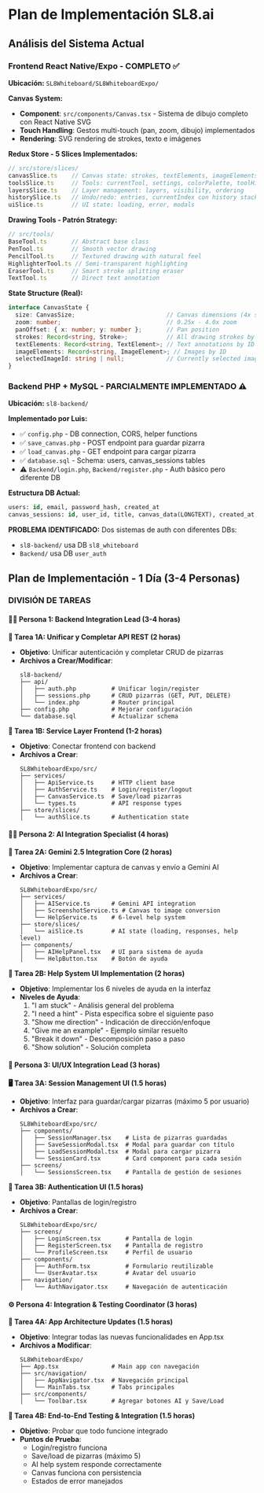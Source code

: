 # Plan de Implementación SL8.ai

## Análisis del Sistema Actual

### Frontend React Native/Expo - COMPLETO ✅
**Ubicación:** `SL8Whiteboard/SL8WhiteboardExpo/`

**Canvas System:**
- **Component**: `src/components/Canvas.tsx` - Sistema de dibujo completo con React Native SVG
- **Touch Handling**: Gestos multi-touch (pan, zoom, dibujo) implementados
- **Rendering**: SVG rendering de strokes, texto e imágenes

**Redux Store - 5 Slices Implementados:**
```typescript
// src/store/slices/
canvasSlice.ts    // Canvas state: strokes, textElements, imageElements, zoom, pan
toolsSlice.ts     // Tools: currentTool, settings, colorPalette, toolHistory  
layersSlice.ts    // Layer management: layers, visibility, ordering
historySlice.ts   // Undo/redo: entries, currentIndex con history stack
uiSlice.ts        // UI state: loading, error, modals
```

**Drawing Tools - Patrón Strategy:**
```typescript
// src/tools/
BaseTool.ts       // Abstract base class
PenTool.ts        // Smooth vector drawing 
PencilTool.ts     // Textured drawing with natural feel
HighlighterTool.ts // Semi-transparent highlighting
EraserTool.ts     // Smart stroke splitting eraser
TextTool.ts       // Direct text annotation
```

**State Structure (Real):**
```typescript
interface CanvasState {
  size: CanvasSize;                          // Canvas dimensions (4x screen)
  zoom: number;                              // 0.25x - 4.0x zoom
  panOffset: { x: number; y: number };       // Pan position
  strokes: Record<string, Stroke>;           // All drawing strokes by ID
  textElements: Record<string, TextElement>; // Text annotations by ID
  imageElements: Record<string, ImageElement>; // Images by ID
  selectedImageId: string | null;            // Currently selected image
}
```

### Backend PHP + MySQL - PARCIALMENTE IMPLEMENTADO ⚠️
**Ubicación:** `sl8-backend/`

**Implementado por Luis:**
- ✅ `config.php` - DB connection, CORS, helper functions
- ✅ `save_canvas.php` - POST endpoint para guardar pizarra
- ✅ `load_canvas.php` - GET endpoint para cargar pizarra  
- ✅ `database.sql` - Schema: users, canvas_sessions tables
- ⚠️ `Backend/login.php`, `Backend/register.php` - Auth básico pero diferente DB

**Estructura DB Actual:**
```sql
users: id, email, password_hash, created_at
canvas_sessions: id, user_id, title, canvas_data(LONGTEXT), created_at, updated_at
```

**PROBLEMA IDENTIFICADO:** Dos sistemas de auth con diferentes DBs:
- `sl8-backend/` usa DB `sl8_whiteboard` 
- `Backend/` usa DB `user_auth`

## Plan de Implementación - 1 Día (3-4 Personas)

### **DIVISIÓN DE TAREAS**

#### **👨‍💻 Persona 1: Backend Integration Lead (3-4 horas)**

**🔧 Tarea 1A: Unificar y Completar API REST (2 horas)**
- **Objetivo**: Unificar autenticación y completar CRUD de pizarras
- **Archivos a Crear/Modificar**:
  ```
  sl8-backend/
  ├── api/
  │   ├── auth.php          # Unificar login/register 
  │   ├── sessions.php      # CRUD pizarras (GET, PUT, DELETE)
  │   └── index.php         # Router principal
  ├── config.php            # Mejorar configuración
  └── database.sql          # Actualizar schema
  ```

**🔗 Tarea 1B: Service Layer Frontend (1-2 horas)**
- **Objetivo**: Conectar frontend con backend
- **Archivos a Crear**:
  ```
  SL8WhiteboardExpo/src/
  ├── services/
  │   ├── ApiService.ts     # HTTP client base
  │   ├── AuthService.ts    # Login/register/logout
  │   ├── CanvasService.ts  # Save/load pizarras
  │   └── types.ts          # API response types
  ├── store/slices/
  │   └── authSlice.ts      # Authentication state
  ```

#### **👩‍💻 Persona 2: AI Integration Specialist (4 horas)**

**🤖 Tarea 2A: Gemini 2.5 Integration Core (2 horas)**
- **Objetivo**: Implementar captura de canvas y envío a Gemini AI
- **Archivos a Crear**:
  ```
  SL8WhiteboardExpo/src/
  ├── services/
  │   ├── AIService.ts      # Gemini API integration
  │   ├── ScreenshotService.ts # Canvas to image conversion
  │   └── HelpService.ts    # 6-level help system
  ├── store/slices/
  │   └── aiSlice.ts        # AI state (loading, responses, help level)
  ├── components/
  │   ├── AIHelpPanel.tsx   # UI para sistema de ayuda
  │   └── HelpButton.tsx    # Botón de ayuda
  ```

**📱 Tarea 2B: Help System UI Implementation (2 horas)**
- **Objetivo**: Implementar los 6 niveles de ayuda en la interfaz
- **Niveles de Ayuda**:
  1. "I am stuck" - Análisis general del problema
  2. "I need a hint" - Pista específica sobre el siguiente paso
  3. "Show me direction" - Indicación de dirección/enfoque
  4. "Give me an example" - Ejemplo similar resuelto
  5. "Break it down" - Descomposición paso a paso
  6. "Show solution" - Solución completa

#### **🎨 Persona 3: UI/UX Integration Lead (3 horas)**

**🖥️ Tarea 3A: Session Management UI (1.5 horas)**
- **Objetivo**: Interfaz para guardar/cargar pizarras (máximo 5 por usuario)
- **Archivos a Crear**:
  ```
  SL8WhiteboardExpo/src/
  ├── components/
  │   ├── SessionManager.tsx    # Lista de pizarras guardadas
  │   ├── SaveSessionModal.tsx  # Modal para guardar con título
  │   ├── LoadSessionModal.tsx  # Modal para cargar pizarra
  │   └── SessionCard.tsx       # Card component para cada sesión
  ├── screens/
  │   └── SessionsScreen.tsx    # Pantalla de gestión de sesiones
  ```

**🔐 Tarea 3B: Authentication UI (1.5 horas)**
- **Objetivo**: Pantallas de login/registro
- **Archivos a Crear**:
  ```
  SL8WhiteboardExpo/src/
  ├── screens/
  │   ├── LoginScreen.tsx       # Pantalla de login
  │   ├── RegisterScreen.tsx    # Pantalla de registro
  │   └── ProfileScreen.tsx     # Perfil de usuario
  ├── components/
  │   ├── AuthForm.tsx          # Formulario reutilizable
  │   └── UserAvatar.tsx        # Avatar del usuario
  ├── navigation/
  │   └── AuthNavigator.tsx     # Navegación de autenticación
  ```

#### **⚙️ Persona 4: Integration & Testing Coordinator (3 horas)**

**🔧 Tarea 4A: App Architecture Updates (1.5 horas)**
- **Objetivo**: Integrar todas las nuevas funcionalidades en App.tsx
- **Archivos a Modificar**:
  ```
  SL8WhiteboardExpo/
  ├── App.tsx               # Main app con navegación
  ├── src/navigation/
  │   ├── AppNavigator.tsx  # Navegación principal
  │   └── MainTabs.tsx      # Tabs principales
  ├── src/components/
  │   └── Toolbar.tsx       # Agregar botones AI y Save/Load
  ```

**🧪 Tarea 4B: End-to-End Testing & Integration (1.5 horas)**
- **Objetivo**: Probar que todo funcione integrado
- **Puntos de Prueba**:
  - Login/registro funciona
  - Save/load de pizarras (máximo 5)
  - AI help system responde correctamente
  - Canvas funciona con persistencia
  - Estados de error manejados

